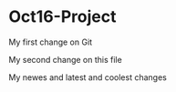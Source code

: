 # Oct16-Project

My first change on Git

My second change on this file




My newes and latest and coolest changes